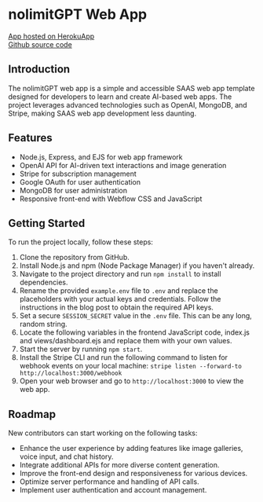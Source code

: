# nolimitGPT Web App

[App hosted on HerokuApp](https://rocky-falls-15188.herokuapp.com/)   
[Github source code](https://github.com/your-username/your-repo)

## Introduction

The nolimitGPT web app is a simple and accessible SAAS web app template designed for developers to learn and create AI-based web apps. The project leverages advanced technologies such as OpenAI, MongoDB, and Stripe, making SAAS web app development less daunting.

## Features

- Node.js, Express, and EJS for web app framework
- OpenAI API for AI-driven text interactions and image generation
- Stripe for subscription management
- Google OAuth for user authentication
- MongoDB for user administration
- Responsive front-end with Webflow CSS and JavaScript

## Getting Started

To run the project locally, follow these steps:

1. Clone the repository from GitHub.
2. Install Node.js and npm (Node Package Manager) if you haven't already.
3. Navigate to the project directory and run `npm install` to install dependencies.
4. Rename the provided `example.env` file to `.env` and replace the placeholders with your actual keys and credentials. Follow the instructions in the blog post to obtain the required API keys.
5. Set a secure `SESSION_SECRET` value in the `.env` file. This can be any long, random string.
6. Locate the following variables in the frontend JavaScript code, index.js and views/dashboard.ejs and replace them with your own values.
7. Start the server by running `npm start`.
8. Install the Stripe CLI and run the following command to listen for webhook events on your local machine: `stripe listen --forward-to http://localhost:3000/webhook`
9. Open your web browser and go to `http://localhost:3000` to view the web app.

## Roadmap

New contributors can start working on the following tasks:

- Enhance the user experience by adding features like image galleries, voice input, and chat history.
- Integrate additional APIs for more diverse content generation.
- Improve the front-end design and responsiveness for various devices.
- Optimize server performance and handling of API calls.
- Implement user authentication and account management.

